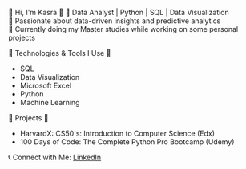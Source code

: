 👋 Hi, I'm Kasra 👋
🔹 Data Analyst | Python | SQL | Data Visualization  
🔹 Passionate about data-driven insights and predictive analytics  
🔹 Currently doing my Master studies while working on some personal projects

🔧 Technologies & Tools I Use 🔧
- SQL
- Data Visualization
- Microsoft Excel
- Python
- Machine Learning

📂 Projects 📂
- HarvardX: CS50's: Introduction to Computer Science (Edx)
- 100 Days of Code: The Complete Python Pro Bootcamp (Udemy)

📞 Connect with Me:
   [LinkedIn]([www.linkedin.com/in/hoseintajali-dataanalyst](https://www.linkedin.com/in/hoseintajali-dataanalyst/))
